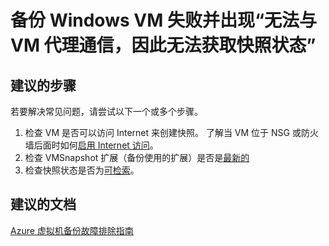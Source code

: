 <properties
    pageTitle="备份 Windows VM 失败并出现“无法与 VM 代理通信，因此无法获取快照状态”"
    description="Windows VM 快照问题"
    service="microsoft.recoveryservices"
    resource="vaults"
    authors="trinadhk"
    displayOrder="2"
    selfHelpType="resource"
    supportTopicIds=""
    resourceTags=""
    productPesIds=""
    cloudEnvironments="public"
/>


# 备份 Windows VM 失败并出现“无法与 VM 代理通信，因此无法获取快照状态”

## **建议的步骤**
若要解决常见问题，请尝试以下一个或多个步骤。

1. 检查 VM 是否可以访问 Internet 来创建快照。 了解当 VM 位于 NSG 或防火墙后面时如何[启用 Internet 访问](https://azure.microsoft.com/en-us/documentation/articles/backup-azure-troubleshoot-vm-backup-fails-snapshot-timeout/#cause-1-the-vm-does-not-have-internet-access)。 
2. 检查 VMSnapshot 扩展（备份使用的扩展）是否是[最新的](https://azure.microsoft.com/en-us/documentation/articles/backup-azure-troubleshoot-vm-backup-fails-snapshot-timeout/#cause-3-the-backup-extension-fails-to-update-or-load)
3. 检查快照状态是否为[可检索](https://azure.microsoft.com/documentation/articles/backup-azure-troubleshoot-vm-backup-fails-snapshot-timeout/#cause-4-the-snapshots-status-cannot-be-retrieved-or-the-snapshots-cannot-be-taken)。


## **建议的文档**
[Azure 虚拟机备份故障排除指南](https://azure.microsoft.com/documentation/articles/backup-azure-vms-troubleshoot/)<br>



<!--HONumber=Jul16_HO3-->


